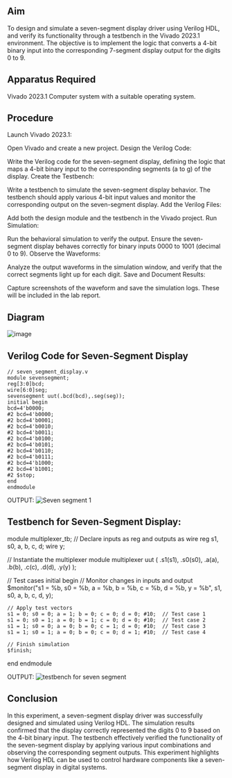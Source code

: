 ## Aim
To design and simulate a seven-segment display driver using Verilog HDL, and verify its functionality through a testbench in the Vivado 2023.1 environment. The objective is to implement the logic that converts a 4-bit binary input into the corresponding 7-segment display output for the digits 0 to 9.

## Apparatus Required
Vivado 2023.1
Computer system with a suitable operating system.

## Procedure

Launch Vivado 2023.1:

Open Vivado and create a new project.
Design the Verilog Code:

Write the Verilog code for the seven-segment display, defining the logic that maps a 4-bit binary input to the corresponding segments (a to g) of the display.
Create the Testbench:

Write a testbench to simulate the seven-segment display behavior. The testbench should apply various 4-bit input values and monitor the corresponding output on the seven-segment display.
Add the Verilog Files:

Add both the design module and the testbench in the Vivado project.
Run Simulation:

Run the behavioral simulation to verify the output. Ensure the seven-segment display behaves correctly for binary inputs 0000 to 1001 (decimal 0 to 9).
Observe the Waveforms:

Analyze the output waveforms in the simulation window, and verify that the correct segments light up for each digit.
Save and Document Results:

Capture screenshots of the waveform and save the simulation logs. These will be included in the lab report.

## Diagram
![image](https://github.com/user-attachments/assets/d7ecb419-906e-4e3b-9b82-f86ced4f364a)


## Verilog Code for Seven-Segment Display
```
// seven_segment_display.v
module sevensegment;
reg[3:0]bcd;
wire[6:0]seg;
sevensegment uut(.bcd(bcd),.seg(seg));
initial begin
bcd=4'b0000;
#2 bcd=4'b0000;
#2 bcd=4'b0001;
#2 bcd=4'b0010;
#2 bcd=4'b0011;
#2 bcd=4'b0100;
#2 bcd=4'b0101;
#2 bcd=4'b0110;
#2 bcd=4'b0111;
#2 bcd=4'b1000;
#2 bcd=4'b1001;
#2 $stop;
end
endmodule
```

OUTPUT: ![Seven segment 1](https://github.com/user-attachments/assets/5b7db640-33f6-457a-830e-8f26fffcf860)



## Testbench for Seven-Segment Display:

module multiplexer_tb;
  // Declare inputs as reg and outputs as wire
  reg s1, s0, a, b, c, d;
  wire y;

  // Instantiate the multiplexer module
  multiplexer uut (
    .s1(s1), 
    .s0(s0), 
    .a(a), 
    .b(b), 
    .c(c), 
    .d(d), 
    .y(y)
  );

  // Test cases
  initial begin
    // Monitor changes in inputs and output
    $monitor("s1 = %b, s0 = %b, a = %b, b = %b, c = %b, d = %b, y = %b", s1, s0, a, b, c, d, y);
    
    // Apply test vectors
    s1 = 0; s0 = 0; a = 1; b = 0; c = 0; d = 0; #10;  // Test case 1
    s1 = 0; s0 = 1; a = 0; b = 1; c = 0; d = 0; #10;  // Test case 2
    s1 = 1; s0 = 0; a = 0; b = 0; c = 1; d = 0; #10;  // Test case 3
    s1 = 1; s0 = 1; a = 0; b = 0; c = 0; d = 1; #10;  // Test case 4
    
    // Finish simulation
    $finish;
  end
endmodule

OUTPUT: ![testbench for seven segment](https://github.com/user-attachments/assets/7cc02851-fa5a-4b62-a4d0-ecc71eda76ac)


## Conclusion
In this experiment, a seven-segment display driver was successfully designed and simulated using Verilog HDL. The simulation results confirmed that the display correctly represented the digits 0 to 9 based on the 4-bit binary input. The testbench effectively verified the functionality of the seven-segment display by applying various input combinations and observing the corresponding segment outputs. This experiment highlights how Verilog HDL can be used to control hardware components like a seven-segment display in digital systems.

